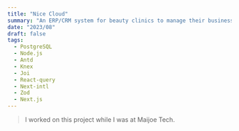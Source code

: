 ```yaml
---
title: "Nice Cloud"
summary: "An ERP/CRM system for beauty clinics to manage their businesses."
date: "2023/08"
draft: false
tags:
  - PostgreSQL
  - Node.js
  - Antd
  - Knex
  - Joi
  - React-query
  - Next-intl
  - Zod
  - Next.js
---
```


> I worked on this project while I was at <span class="font-bold">Maijoe Tech</span>.
